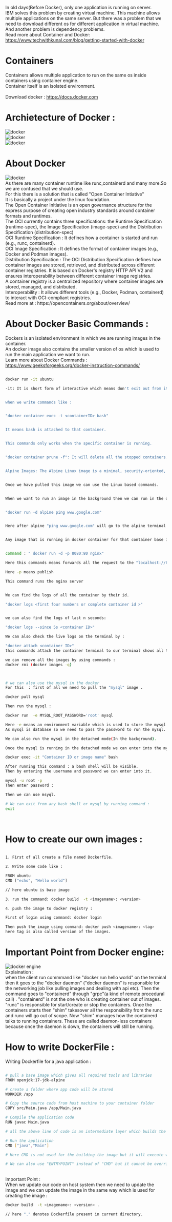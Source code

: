 In old days(Before Docker), only one application is running on server.
<br>
IBM solves this problem by creating virtual machine. This machine allows multiple applications on the same server. But there was a problem that we need to download different os for different application in virtual machine.
And another problem is dependency problems.
<br>
Read more about Container and Docker:
https://www.techwithkunal.com/blog/getting-started-with-docker
<br>

# Containers

Containers allows multiple application to run on the same os inside containers using container engine.
<br>
Container itself is an isolated environment.  
<br>
Download docker : https://docs.docker.com
<br>

# Archietecture of Docker :

<img src="./d1.jpg" alt="docker">
<br>
<img src="./d2.jpg" alt="docker">
<br>
<img src="./d3.jpg" alt="docker">

# About Docker

<img src="./d4.jpg" alt="docker">
<br>
As there are many container runtime like runc,containerd and many more.So we are confused that we should use. 
<br>
For this there is a solution that is called "Open Container Intiative"
<br>
It is basically a project under the linux foundation.
<br>
The Open Container Initiative is an open governance structure for the express purpose of creating open industry standards around container formats and runtimes.
<br>
The OCI currently contains three specifications: the Runtime Specification (runtime-spec), the Image Specification (image-spec) and the Distribution Specification (distribution-spec)
<br>
OCI Runtime Specification : It defines how a container is started and run (e.g., runc, containerd).
<br>
OCI Image Specification : It  defines the format of container images (e.g., Docker and Podman images).
<br>
Distribution Specification : The OCI Distribution Specification defines how container images are stored, retrieved, and distributed across different container registries. It is based on Docker's registry HTTP API V2 and ensures interoperability between different container image registries.
<br>
A container registry is a centralized repository where container images are stored, managed, and distributed.
<br>
Interoperability : It allows different tools (e.g., Docker, Podman, containerd) to interact with OCI-compliant registries.
<br>
Read more at : https://opencontainers.org/about/overview/

# About Docker Basic Commands :

Dockers is an isolated environment in which we are running images in the container.
<br>
An docker image also contains the smaller version of os which is used to run the main application we want to run.
<br>
Learn more about Docker Commands :
<br>
https://www.geeksforgeeks.org/docker-instruction-commands/
<br>

```bash

docker run -it ubuntu

-it: It is short form of interactive which means don't exit out from it.


when we write commands like :


"docker container exec -t <containerID> bash"


It means bash is attached to that container.


This commands only works when the specific container is running.


"docker container prune -f": It will delete all the stopped containers.


Alpine Images: The Alpine Linux image is a minimal, security-oriented, and lightweight Linux distribution. I It's commonly used in Docker images because of its small size and efficient nature.


Once we have pulled this image we can use the Linux based commands.


When we want to run an image in the background then we can run in the detatch mode :


"docker run -d alpine ping www.google.com"


Here after alpine "ping www.google.com" will go to the alpine terminal to execute it.


Any image that is running in docker container for that container base is linux kernel.


command : " docker run -d -p 8080:80 nginx"

Here this commands means forwards all the request to the "localhost://8080" that we are making on the containers port 80.

Here -p means publish

This command runs the nginx server 


We can find the logs of all the container by their id.

"docker logs <first four numbers or complete container id >"


we can also find the logs of last n seconds:

"docker logs --since 5s <container ID>"

We can also check the live logs on the terminal by :

"docker attach <container ID>"
this commands attach the container terminal to our terminal shows all the live logs.

we can remove all the images by using commands :
docker rmi (docker images -q)



# we can also use the mysql in the docker 
For this  : first of all we need to pull the "mysql" image . 

docker pull mysql 

Then run the mysql :

docker run  -e MYSQL_ROOT_PASSWORD='root' mysql 

Here -e means an environment variable which is used to store the mysql password.
As mysql is database so we need to pass the password to run the mysql. 

We can also run the mysql in the detached mode(In the background). 

Once the mysql is running in the detached mode we can enter into the mysql container by run the command : 

docker exec -it "Container ID or image name" bash 

After running this command : a bash shell will be visible. 
Then by entering the username and password we can enter into it. 

mysql -u root -p 
Then enter password : 

Then we can use msyql.  

# We can exit from any bash shell or mysql by running command :
exit 

```

<br>

# How to create our own images :

```bash

1. First of all create a file named Dockerfile.

2. Write some code like :

FROM ubuntu
CMD ["echo", "Hello world"]

// here ubuntu is base image 

3. run the command: docker build  -t <imagename>: <version>

4. push the image to docker registry :

First of login using command: docker login

Then push the image using command: docker push <imagename>: <tag>
here tag is also called version of the images.

```

# Important Point from Docker engine:

<img src="./de.jpg" alt="docker engine">
<br>
Explaination : 
<br>
when the client run commmand like "docker run hello world" on the terminal then it goes to the "docker daemon" ("docker daemon" is responsible for the networking job like pulling images and dealing with api etc). Then the command goes to "containerd" through "grpc"(a kind of remote procedural call) . "containerd" is not the one who is creating container out of images. "runc" is responsible for start/create or stop the containers. Once the containers starts then "shim" takesover all the responsibility from the runc and runc will go out of scope. Now "shim" manages how the containerd talks to running containers.
These are called daemon-less containers because once the daemon is down, the containers will still be running.

# How to write DockerFile : 
Writing Dockerfile for a java application :
<br>
```bash 

# pull a base image which gives all required tools and libraries 
FROM openjdk:17-jdk-alpine 

# create a folder where app code will be stored 
WORKDIR /app 

# Copy the source code from host machine to your container folder  
COPY src/Main.java /app/Main.java 

# Compile the application code 
RUN javac Main.java 

# all the above line of code is an intermediate layer which builds the image. 

# Run the application 
CMD ["java","Main"] 

# Here CMD is not used for the building the image but it will execute when the image is run and it can be override while running the image. 

# We can also use "ENTRYPOINT" instead of "CMD" but it cannot be overrided 

```

<br>
Important Point : 
<br>
When we update our code on host system then we need to update the image and we can update the image in the same way which is used for creating the image : 
<br>

```bash 
docker build  -t <imagename>: <version> . 

// here "." denotes Dockerfile present in current directory. 

```

# 